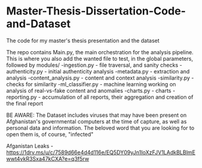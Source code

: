 # Master-Thesis-Dissertation-Code-and-Dataset
The code for my master's thesis presentation and the dataset

The repo contains Main.py, the main orchestration for the analysis pipeline. This is where you also add the wanted file to test, in the global parameters, followed by 
      modules/
          -ingestion.py - file traversal, and sanity checks
          -authenticity.py - initial authenticity analysis
          -metadata.py - extraction and analysis
          -content_analysis.py - content and context analysis
          -similarity.py - checks for similarity
          -ml_classifier.py - machine learning working on analysis of real-vs-fake content and anomalies
          -charts.py - charts
          -reporting.py - accumulation of all reports, their aggregation and creation of the final report
          
  
BE AWARE: The Dataset includes viruses that may have been present on Afghanistan's governmental computers at the time of capture, as well as personal data and information. The beloved word that you are looking for to open them is, of course, "infected"

Afganistan Leaks - https://1drv.ms/u/c/7589d66e4d4d116e/EQ5DY09yJn1IoXzFJV1LAdkBLBlmEwwt4vkR3Sxa47kCXA?e=q3f5rw
